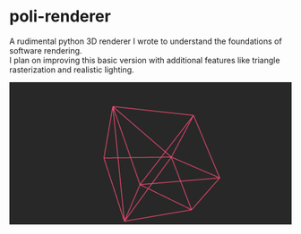 # poli-renderer
A rudimental python 3D renderer I wrote to understand the foundations of software rendering. 
<br>I plan on improving this basic version with additional features like triangle rasterization and realistic lighting.

!["Renderer output"](cube.png)
